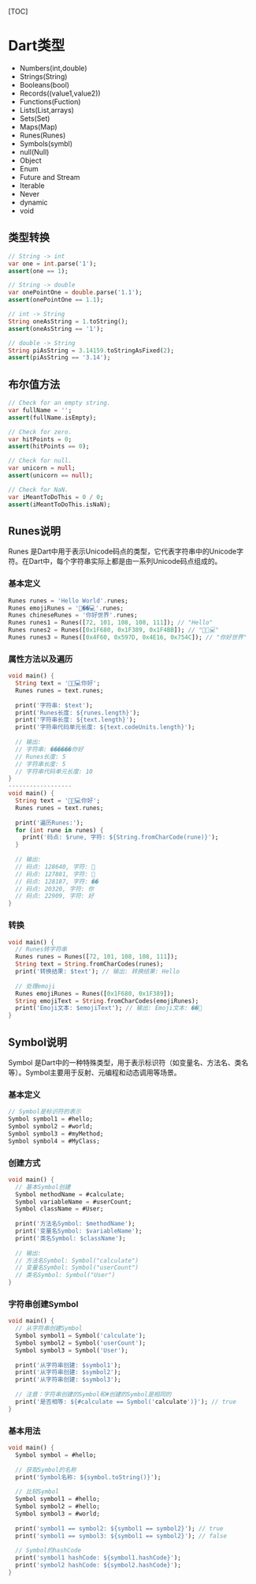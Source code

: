 [TOC]
# Dart类型

* Numbers(int,double)
* Strings(String)
* Booleans(bool)
* Records((value1,value2))
* Functions(Fuction)
* Lists(List,arrays)
* Sets(Set)
* Maps(Map)
* Runes(Runes)
* Symbols(symbl)
* null(Null)
* Object
* Enum
* Future and Stream
* Iterable
* Never
* dynamic
* void

## 类型转换
```dart
// String -> int
var one = int.parse('1');
assert(one == 1);

// String -> double
var onePointOne = double.parse('1.1');
assert(onePointOne == 1.1);

// int -> String
String oneAsString = 1.toString();
assert(oneAsString == '1');

// double -> String
String piAsString = 3.14159.toStringAsFixed(2);
assert(piAsString == '3.14');
```
## 布尔值方法
```dart
// Check for an empty string.
var fullName = '';
assert(fullName.isEmpty);

// Check for zero.
var hitPoints = 0;
assert(hitPoints == 0);

// Check for null.
var unicorn = null;
assert(unicorn == null);

// Check for NaN.
var iMeantToDoThis = 0 / 0;
assert(iMeantToDoThis.isNaN);
```
## Runes说明
Runes 是Dart中用于表示Unicode码点的类型，它代表字符串中的Unicode字符。在Dart中，每个字符串实际上都是由一系列Unicode码点组成的。
### 基本定义
```dart
Runes runes = 'Hello World'.runes;
Runes emojiRunes = '🚀��💻'.runes;
Runes chineseRunes = '你好世界'.runes;
Runes runes1 = Runes([72, 101, 108, 108, 111]); // "Hello"
Runes runes2 = Runes([0x1F680, 0x1F389, 0x1F4BB]); // "🚀🎉💻"
Runes runes3 = Runes([0x4F60, 0x597D, 0x4E16, 0x754C]); // "你好世界"
```
### 属性方法以及遍历

```dart
void main() {
  String text = '🚀🎉💻你好';
  Runes runes = text.runes;
  
  print('字符串: $text');
  print('Runes长度: ${runes.length}');
  print('字符串长度: ${text.length}');
  print('字符串代码单元长度: ${text.codeUnits.length}');
  
  // 输出:
  // 字符串: ������你好
  // Runes长度: 5
  // 字符串长度: 5
  // 字符串代码单元长度: 10
}
------------------
void main() {
  String text = '🚀🎉💻你好';
  Runes runes = text.runes;
  
  print('遍历Runes:');
  for (int rune in runes) {
    print('码点: $rune, 字符: ${String.fromCharCode(rune)}');
  }
  
  // 输出:
  // 码点: 128640, 字符: 🚀
  // 码点: 127881, 字符: 🎉
  // 码点: 128187, 字符: ��
  // 码点: 20320, 字符: 你
  // 码点: 22909, 字符: 好
}
```
### 转换
```dart
void main() {
  // Runes转字符串
  Runes runes = Runes([72, 101, 108, 108, 111]);
  String text = String.fromCharCodes(runes);
  print('转换结果: $text'); // 输出: 转换结果: Hello
  
  // 处理emoji
  Runes emojiRunes = Runes([0x1F680, 0x1F389]);
  String emojiText = String.fromCharCodes(emojiRunes);
  print('Emoji文本: $emojiText'); // 输出: Emoji文本: ��🎉
}
```

## Symbol说明
Symbol 是Dart中的一种特殊类型，用于表示标识符（如变量名、方法名、类名等）。Symbol主要用于反射、元编程和动态调用等场景。
### 基本定义
```dart
// Symbol是标识符的表示
Symbol symbol1 = #hello;
Symbol symbol2 = #world;
Symbol symbol3 = #myMethod;
Symbol symbol4 = #MyClass;
```
### 创建方式
```dart
void main() {
  // 基本Symbol创建
  Symbol methodName = #calculate;
  Symbol variableName = #userCount;
  Symbol className = #User;
  
  print('方法名Symbol: $methodName');
  print('变量名Symbol: $variableName');
  print('类名Symbol: $className');
  
  // 输出:
  // 方法名Symbol: Symbol("calculate")
  // 变量名Symbol: Symbol("userCount")
  // 类名Symbol: Symbol("User")
}
```
### 字符串创建Symbol
```dart
void main() {
  // 从字符串创建Symbol
  Symbol symbol1 = Symbol('calculate');
  Symbol symbol2 = Symbol('userCount');
  Symbol symbol3 = Symbol('User');
  
  print('从字符串创建: $symbol1');
  print('从字符串创建: $symbol2');
  print('从字符串创建: $symbol3');
  
  // 注意：字符串创建的Symbol和#创建的Symbol是相同的
  print('是否相等: ${#calculate == Symbol('calculate')}'); // true
}
```
### 基本用法
```dart
void main() {
  Symbol symbol = #hello;
  
  // 获取Symbol的名称
  print('Symbol名称: ${symbol.toString()}');
  
  // 比较Symbol
  Symbol symbol1 = #hello;
  Symbol symbol2 = #hello;
  Symbol symbol3 = #world;
  
  print('symbol1 == symbol2: ${symbol1 == symbol2}'); // true
  print('symbol1 == symbol3: ${symbol1 == symbol2}'); // false
  
  // Symbol的hashCode
  print('symbol1 hashCode: ${symbol1.hashCode}');
  print('symbol2 hashCode: ${symbol2.hashCode}');
}
```